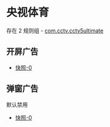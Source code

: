 # 央视体育

存在 2 规则组 - [com.cctv.cctv5ultimate](/src/apps/com.cctv.cctv5ultimate.ts)

## 开屏广告

- [快照-0](https://i.gkd.li/import/13405158)

## 弹窗广告

默认禁用

- [快照-0](https://i.gkd.li/import/13405159)
